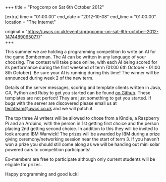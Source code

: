 +++
title = "Progcomp on Sat 6th October 2012"

[extra]
time = "01:00:00"
end_date = "2012-10-08"
end_time = "01:00:00"
location = "The Internet"

original = "https://uwcs.co.uk/events/progcomp-on-sat-6th-october-2012-1474489065077/"    
+++

This summer we are holding a programming competition to write an AI for the game Bomberman. The AI can be written in any language of your choosing. The contest will take place online, with each AI being scored for its performance during the first weekend of term (01:00 6th October - 01:00 8th October). Be sure your AI is running during this time\! The winner will be announced during week 2 of the new term.

Details of the server messages, scoring and template clients written in Java, C\#, Python and Ruby to get you started can be found [on Github](https://github.com/UWCS/bomberman-progcomp). These templates are not perfect\! They are just something to get you started. If bugs with the server are discovered please email us at techteam@uwcs.co.uk and we will patch it.

The top three AI writers will be allowed to chose from a Kindle, a Raspberry Pi and an Arduino, with the person in 1st getting first choice and the person placing 2nd getting second choice. In addition to this they will be invited to look around IBM Warwick\! The prizes will be awarded by IBM during a prize giving ceremony/networking session near the start of term 3. If you haven't won a prize you should still come along as we will be handing out mini solar powered cars to competition participants\!

Ex-members are free to participate although only current students will be eligible for prizes.

Happy programming and good luck\!


